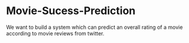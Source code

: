 # Movie-Sucess-Prediction
We want to build a system which can predict an overall rating of a movie according to movie reviews from twitter.

